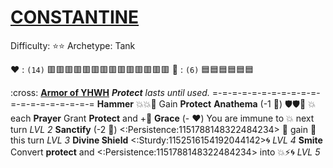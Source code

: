 # [**__CONSTANTINE__**](<https://youtu.be/qXVmZuPOzU0>)
Difficulty: ⭐⭐ 
Archetype: Tank

:heart: : `(14)` :red_square::red_square::red_square::red_square::red_square::red_square::red_square::red_square::red_square::red_square::red_square::red_square::red_square::red_square:
:large_blue_diamond: : `(6)`   :blue_square::blue_square::blue_square::blue_square::blue_square::blue_square:

:cross: [**Armor of YHWH**](https://media.discordapp.net/attachments/1056365502101979146/1168051983190601769/Constantine.jpg?ex=65505c2e&is=653de72e&hm=29bf78bea6f07608cb513d8343c363f1e67833b283985a0dcff0f7c38662b9f5&=)
*__Protect__ lasts until used.*
=-=-=-=-=-=-=-=-=-=-=-=-=-=-=-=-=-=-=-=
**Hammer** :boom::boom::twisted_rightwards_arrows: Gain __Protect__
**Anathema** (-1 :large_blue_diamond:) :shield::shield::twisted_rightwards_arrows: :boom: each
**Prayer** Grant __Protect__ and +:large_blue_diamond:
**Grace** (- :heart:) You are immune to 💥 next turn *LVL 2*
**Sanctify** (-2 :large_blue_diamond:) <:Persistence:1151788148322484234> 🔀 gain 🎯 this turn *LVL 3*
**Divine Shield** <:Sturdy:1152516154192044142>:cyclone: *LVL 4*
**Smite** Convert __protect__ and <:Persistence:1151788148322484234> into :boom::zap::cyclone: *LVL 5*

